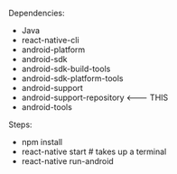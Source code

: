 Dependencies:

- Java
- react-native-cli
- android-platform
- android-sdk
- android-sdk-build-tools
- android-sdk-platform-tools
- android-support
- android-support-repository  <--- THIS
- android-tools

Steps:

- npm install
- react-native start  # takes up a terminal
- react-native run-android
